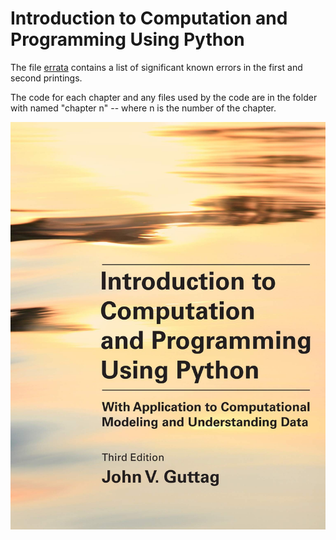 # Introduction to Computation and Programming Using Python

The file [errata](errata.pdf) contains a list of significant known errors in the first and second printings.

The code for each chapter and any files used by the code are in the folder with named "chapter n" -- where n is the number of the chapter.

![](cover.jpg)
